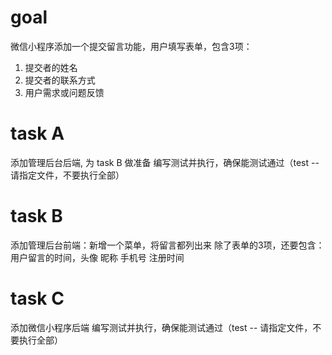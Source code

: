 # goal

微信小程序添加一个提交留言功能，用户填写表单，包含3项：

1. 提交者的姓名
2. 提交者的联系方式
3. 用户需求或问题反馈

# task A

添加管理后台后端, 为 task B 做准备
编写测试并执行，确保能测试通过（test -- 请指定文件，不要执行全部）

# task B

添加管理后台前端：新增一个菜单，将留言都列出来
除了表单的3项，还要包含：用户留言的时间，头像 昵称 手机号 注册时间

# task C

添加微信小程序后端
编写测试并执行，确保能测试通过（test -- 请指定文件，不要执行全部）

